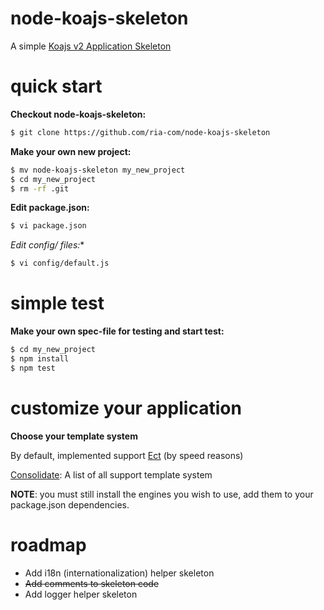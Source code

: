node-koajs-skeleton
===================

A simple [Koajs v2 Application Skeleton](https://github.com/ria-com/node-koajs-skeleton)

quick start
===========

**Checkout node-koajs-skeleton:**

```sh
$ git clone https://github.com/ria-com/node-koajs-skeleton
```

**Make your own new project:**

```sh
$ mv node-koajs-skeleton my_new_project
$ cd my_new_project
$ rm -rf .git
```

**Edit package.json:**

```sh
$ vi package.json
```

**Edit config/* files:**

```sh
$ vi config/default.js
```

simple test
===========

**Make your own spec-file for testing and start test:**

```sh
$ cd my_new_project
$ npm install
$ npm test
```


customize your application
==========================

**Choose your template system**

By default, implemented support [Ect](http://ectjs.com/) (by speed reasons)

[Consolidate](https://github.com/visionmedia/consolidate.js/): A list of all support template system

__NOTE__: you must still install the engines you wish to use, add them to your package.json dependencies.


roadmap
=======

   * Add i18n (internationalization) helper skeleton
   * <s>Add comments to skeleton code</s>
   * Add logger helper skeleton
   
